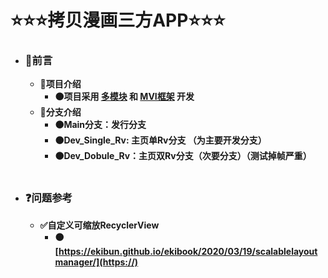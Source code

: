 # ⭐⭐⭐**拷贝漫画三方APP**⭐⭐⭐

- ### **🔶前言**
    - **🔷项目介绍**
        - **🟠项目采用 <u>多模块</u> 和 <u>MVI框架</u> 开发**
    - **🔷分支介绍**
        - **🟠Main分支：发行分支**
        - **🟠Dev_Single_Rv: 主页单Rv分支 （为主要开发分支）**
        - **🟠Dev_Dobule_Rv：主页双Rv分支（次要分支）（测试掉帧严重）**

  <br/>

- ### **❓问题参考**
    - **✅自定义可缩放RecyclerView**
        - **🟠[https://ekibun.github.io/ekibook/2020/03/19/scalablelayoutmanager/](https://)**